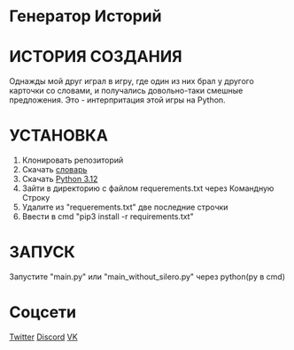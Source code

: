 # Генератор Историй
# ИСТОРИЯ СОЗДАНИЯ
Однажды мой друг играл в игру, где один из них брал у другого карточки со словами, и получались довольно-таки смешные предложения.
Это - интерпритация этой игры на Python.

# УСТАНОВКА
1. Клонировать репозиторий
2. Скачать [словарь](https://drive.google.com/file/d/1bKtPFt3atamavJxHJOZTVQN2L7m545P_/view?usp=drive_link)
3. Скачать [Python 3.12](https://www.python.org/downloads/release/python-3127)
4. Зайти в директорию с файлом requerements.txt через Командную Строку
5. Удалите из "requerements.txt" две последние строчки
6. Ввести в cmd "pip3 install -r requirements.txt"

# ЗАПУСК
Запустите "main.py" или "main_without_silero.py" через python(py в cmd)

# Соцсети
[Twitter](https://x.com/Ghosts_Slasher)
[Discord](@ghost____slasher)
[VK](https://vk.com/ghostslasher)
